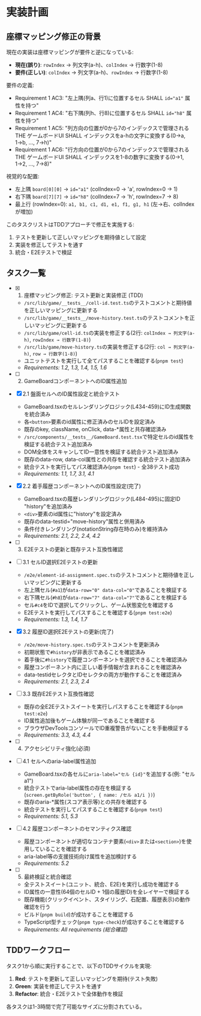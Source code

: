 # 実装計画

## 座標マッピング修正の背景

現在の実装は座標マッピングが要件と逆になっている:

- **現在(誤り)**: `rowIndex` → 列文字(a-h)、`colIndex` → 行数字(1-8)
- **要件(正しい)**: `colIndex` → 列文字(a-h)、`rowIndex` → 行数字(1-8)

要件の定義:

- Requirement 1 AC3: "左上隅(列a、行1)に位置するセル SHALL `id="a1"` 属性を持つ"
- Requirement 1 AC4: "右下隅(列h、行8)に位置するセル SHALL `id="h8"` 属性を持つ"
- Requirement 1 AC5: "列方向の位置が0から7のインデックスで管理される THE ゲームボードUI SHALL インデックスをa-hの文字に変換する(0→a, 1→b, ..., 7→h)"
- Requirement 1 AC6: "行方向の位置が0から7のインデックスで管理される THE ゲームボードUI SHALL インデックスを1-8の数字に変換する(0→1, 1→2, ..., 7→8)"

視覚的な配置:

- 左上隅 `board[0][0]` → `id="a1"` (colIndex=0 → 'a', rowIndex=0 → 1)
- 右下隅 `board[7][7]` → `id="h8"` (colIndex=7 → 'h', rowIndex=7 → 8)
- 最上行 (rowIndex=0): `a1, b1, c1, d1, e1, f1, g1, h1` (左→右、colIndexが増加)

このタスクリストはTDDアプローチで修正を実施する:

1. テストを更新して正しいマッピングを期待値として設定
2. 実装を修正してテストを通す
3. 統合・E2Eテストで検証

## タスク一覧

- [x] 1. 座標マッピング修正: テスト更新と実装修正 (TDD)
  - `/src/lib/game/__tests__/cell-id.test.ts`のテストコメントと期待値を正しいマッピングに更新する
  - `/src/lib/game/__tests__/move-history.test.ts`のテストコメントを正しいマッピングに更新する
  - `/src/lib/game/cell-id.ts`の実装を修正する(2行: `colIndex → 列文字(a-h)`, `rowIndex → 行数字(1-8)`)
  - `/src/lib/game/move-history.ts`の実装を修正する(2行: `col → 列文字(a-h)`, `row → 行数字(1-8)`)
  - ユニットテストを実行して全てパスすることを確認する(`pnpm test`)
  - _Requirements: 1.2, 1.3, 1.4, 1.5, 1.6_

- [ ] 2. GameBoardコンポーネントへのID属性追加
- [x] 2.1 盤面セルへのID属性設定と統合テスト
  - GameBoard.tsxのセルレンダリングロジック(L434-459)にID生成関数を統合済み
  - 各`<button>`要素のid属性に修正済みのセルIDを設定済み
  - 既存のkey, className, onClick, data-\*属性と共存確認済み
  - `/src/components/__tests__/GameBoard.test.tsx`で特定セルのid属性を検証する統合テスト追加済み
  - DOM全体をスキャンしてID一意性を検証する統合テスト追加済み
  - 既存のdata-row, data-col属性との共存を確認する統合テスト追加済み
  - 統合テストを実行してパス確認済み(`pnpm test`) - 全38テスト成功
  - _Requirements: 1.1, 1.7, 3.1, 4.1_

- [x] 2.2 着手履歴コンポーネントへのID属性設定(完了)
  - GameBoard.tsxの履歴レンダリングロジック(L484-495)に固定ID "history"を追加済み
  - `<div>`要素のid属性に"history"を設定済み
  - 既存のdata-testid="move-history"属性と併用済み
  - 条件付きレンダリング(notationString存在時のみ)を維持済み
  - _Requirements: 2.1, 2.2, 2.4, 4.2_

- [ ] 3. E2Eテストの更新と既存テスト互換性確認
- [ ] 3.1 セルID選択E2Eテストの更新
  - `/e2e/element-id-assignment.spec.ts`のテストコメントと期待値を正しいマッピングに更新する
  - 左上隅セル(`#a1`)が`data-row="0" data-col="0"`であることを検証する
  - 右下隅セル(`#h8`)が`data-row="7" data-col="7"`であることを検証する
  - セル`#c4`をIDで選択してクリックし、ゲーム状態変化を確認する
  - E2Eテストを実行してパスすることを確認する(`pnpm test:e2e`)
  - _Requirements: 1.3, 1.4, 1.7_

- [x] 3.2 履歴ID選択E2Eテストの更新(完了)
  - `/e2e/move-history.spec.ts`のテストコメントを更新済み
  - 初期状態で`#history`が非表示であることを確認済み
  - 着手後に`#history`で履歴コンポーネントを選択できることを確認済み
  - 履歴コンポーネント内に正しい着手情報が含まれることを確認済み
  - data-testidセレクタとIDセレクタの両方が動作することを確認済み
  - _Requirements: 2.1, 2.3, 2.4_

- [ ] 3.3 既存E2Eテスト互換性確認
  - 既存の全E2Eテストスイートを実行しパスすることを確認する(`pnpm test:e2e`)
  - ID属性追加後もゲーム体験が同一であることを確認する
  - ブラウザDevToolsコンソールでID重複警告がないことを手動検証する
  - _Requirements: 3.3, 4.3, 4.4_

- [ ] 4. アクセシビリティ強化(必須)
- [ ] 4.1 セルへのaria-label属性追加
  - GameBoard.tsxの各セルに`aria-label="セル {id}"`を追加する(例: "セル a1")
  - 統合テストでaria-label属性の存在を検証する(`screen.getByRole('button', { name: /セル a1/i })`)
  - 既存のaria-\*属性(スコア表示等)との共存を確認する
  - 統合テストを実行してパスすることを確認する(`pnpm test`)
  - _Requirements: 5.1, 5.3_

- [ ] 4.2 履歴コンポーネントのセマンティクス確認
  - 履歴コンポーネントが適切なコンテナ要素(`<div>`または`<section>`)を使用していることを確認する
  - aria-label等の支援技術向け属性を追加検討する
  - _Requirements: 5.2_

- [ ] 5. 最終検証と統合確認
  - 全テストスイート(ユニット、統合、E2E)を実行し成功を確認する
  - ID属性の一意性(64個のセルID + 1個の履歴ID)を全レイヤーで検証する
  - 既存機能(クリックイベント、スタイリング、石配置、履歴表示)の動作確認を行う
  - ビルド(`pnpm build`)が成功することを確認する
  - TypeScript型チェック(`pnpm type-check`)が成功することを確認する
  - _Requirements: All requirements (総合確認)_

## TDDワークフロー

タスク1から順に実行することで、以下のTDDサイクルを実現:

1. **Red**: テストを更新して正しいマッピングを期待(テスト失敗)
2. **Green**: 実装を修正してテストを通す
3. **Refactor**: 統合・E2Eテストで全体動作を検証

各タスクは1-3時間で完了可能なサイズに分割されている。
